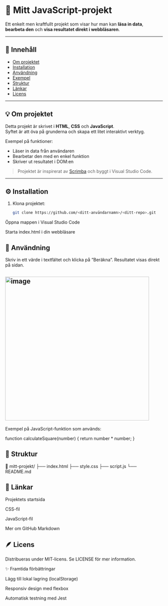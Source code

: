 
# 🚀 Mitt JavaScript-projekt

Ett enkelt men kraftfullt projekt som visar hur man kan **läsa in data**, **bearbeta den** och **visa resultatet direkt i webbläsaren**.

---

## 📁 Innehåll

- [Om projektet](#-om-projektet)
- [Installation](#-installation)
- [Användning](#-användning)
- [Exempel](#-exempel)
- [Struktur](#-struktur)
- [Länkar](#-länkar)
- [Licens](#-licens)

---

## 💡 Om projektet

Detta projekt är skrivet i **HTML**, **CSS** och **JavaScript**.  
Syftet är att öva på grunderna och skapa ett litet interaktivt verktyg.  

Exempel på funktioner:
- Läser in data från användaren
- Bearbetar den med en enkel funktion
- Skriver ut resultatet i DOM:en

> Projektet är inspirerat av [Scrimba](https://scrimba.com) och byggt i Visual Studio Code.

---

## ⚙️ Installation

1. Klona projektet:
   ```bash
   git clone https://github.com/<ditt-användarnamn>/<ditt-repo>.git


Öppna mappen i Visual Studio Code

Starta index.html i din webbläsare

## 🧠 Användning  

Skriv in ett värde i textfältet och klicka på ”Beräkna”.
Resultatet visas direkt på sidan.

##  <img width="460" height="460" alt="image" src="https://github.com/user-attachments/assets/1069816d-4ae9-4158-aaef-85c690e69a6f" />
 Exempel på JavaScript-funktion som används:  

function calculateSquare(number) {
  return number * number;
}

## 🧩 Struktur  
📂 mitt-projekt/
├── index.html
├── style.css
├── script.js
└── README.md

##  🔗 Länkar  

Projektets startsida

CSS-fil

JavaScript-fil

Mer om GitHub Markdown

## 🪶 Licens  

Distribueras under MIT-licens.
Se LICENSE
 för mer information.

✨ Framtida förbättringar

 Lägg till lokal lagring (localStorage)

 Responsiv design med flexbox

 Automatisk testning med Jest
